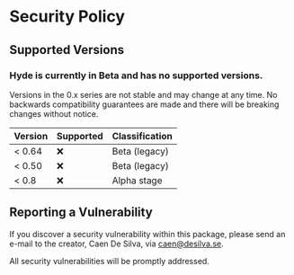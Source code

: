 # Security Policy

## Supported Versions

### Hyde is currently in Beta and has no supported versions.

Versions in the 0.x series are not stable and may change at any time.
No backwards compatibility guarantees are made and there will be breaking changes without notice.

| Version | Supported | Classification  |
|---------|-----------|-----------------|
| < 0.64  | :x:       | Beta (legacy)   |
| < 0.50  | :x:       | Beta (legacy)   |
| < 0.8   | :x:       | Alpha stage     |


<!-- 
| 5.1.x   | :white_check_mark: |
| 5.0.x   | :x:                |
| 4.0.x   | :white_check_mark: |
| < 4.0   | :x:                | -->


## Reporting a Vulnerability

If you discover a security vulnerability within this package, please send an e-mail to the creator, Caen De Silva, via caen@desilva.se.

All security vulnerabilities will be promptly addressed.
